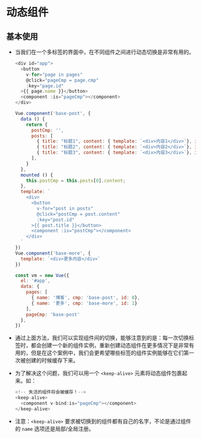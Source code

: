 # 动态组件

## 基本使用

*   当我们在一个多标签的界面中，在不同组件之间进行动态切换是非常有用的。

    ```javascript
    <div id="app">
      <button 
        v-for="page in pages"
        @click="pageCmp = page.cmp"
        :key="page.id"
      >{{ page.name }}</button>
      <component :is="pageCmp"></component>
    </div>
    ```

    ```javascript
    Vue.component('base-post', {
      data () {
        return {
          postCmp: '',
          posts: [
            { title: "标题1", content: { template: `<div>内容1</div>`}, id: 11}, 
            { title: "标题2", content: { template: `<div>内容2</div>`}, id: 12}, 
            { title: "标题3", content: { template: `<div>内容3</div>`}, id: 13}, 
          ],
        }
      },
      mounted () {
        this.postCmp = this.posts[0].content;
      },
      template: `
        <div>
          <button
            v-for="post in posts"
            @click="postCmp = post.content"
            :key="post.id"
          >{{ post.title }}</button>
          <component :is="postCmp"></component>
        </div>
      `
    })
    Vue.component('base-more', {
      template: `<div>更多内容</div>`
    })

    const vm = new Vue({
      el: '#app',
      data: {
        pages: [
          { name: '博客', cmp: 'base-post', id: 0},
          { name: '更多', cmp: 'base-more', id: 1}
        ],
        pageCmp: 'base-post'
      },
    })
    ```

*   通过上面方法，我们可以实现组件间的切换，能够注意到的是：每一次切换标签时，都会创建一个新的组件实例，重新创建动态组件在更多情况下是非常有用的，但是在这个案例中，我们会更希望哪些标签的组件实例能够在它们第一次被创建的时候缓存下来。

*   为了解决这个问题，我们可以用一个 `<keep-alive>` 元素将动态组件包裹起来。如：

    ```javascript
    <!-- 失活的组件将会被缓存！-->
    <keep-alive>
      <component v-bind:is="pageCmp"></component>
    </keep-alive>
    ```

*   注意：`<keep-alive>` 要求被切换到的组件都有自己的名字，不论是通过组件的 `name` 选项还是局部/全局注册。
